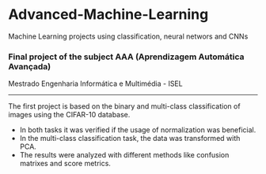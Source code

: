 # Advanced-Machine-Learning
Machine Learning projects using classification, neural networs and CNNs

### Final project of the subject AAA (Aprendizagem Automática Avançada)

Mestrado Engenharia Informática e Multimédia - ISEL

---

The first project is based on the binary and multi-class classification of images using the CIFAR-10 database.

* In both tasks it was verified if the usage of normalization was beneficial.
* In the multi-class classification task, the data was transformed with PCA.
* The results were analyzed with different methods like confusion matrixes and score metrics.


